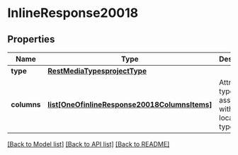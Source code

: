 # InlineResponse20018

## Properties
Name | Type | Description | Notes
------------ | ------------- | ------------- | -------------
**type** | [**RestMediaTypesprojectType**](RestMediaTypesprojectType.md) |  | [optional] 
**columns** | [**list[OneOfinlineResponse20018ColumnsItems]**](Object.md) | Attribute types associated with this localization type. | [optional] 

[[Back to Model list]](../README.md#documentation-for-models) [[Back to API list]](../README.md#documentation-for-api-endpoints) [[Back to README]](../README.md)

